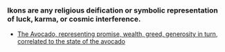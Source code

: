 
### Ikons are any religious deification or symbolic representation of luck, karma, or cosmic interference. 

- [The Avocado, representing promise, wealth, greed, generosity in turn, correlated to the state of the avocado](https://github.com/Quae/greyveldt/blob/master/culture/ikons/avocado.md)
